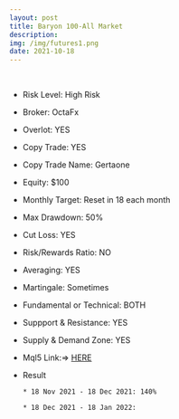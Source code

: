 ```yaml
---
layout: post
title: Baryon 100-All Market
description: 
img: /img/futures1.png
date: 2021-10-18
---
```





<Br>
   
* Risk Level: High Risk
* Broker: OctaFx
* Overlot: YES
* Copy Trade: YES
* Copy Trade Name: Gertaone
* Equity: $100
* Monthly Target: Reset in 18 each month
* Max Drawdown: 50%
* Cut Loss: YES
* Risk/Rewards Ratio: NO
* Averaging: YES
* Martingale: Sometimes
* Fundamental or Technical: BOTH
* Suppport & Resistance: YES
* Supply & Demand Zone: YES
* Mql5 Link:=> [HERE](https://www.mql5.com/en/signals/1287647?source=Site+Profile)
* Result
   
      * 18 Nov 2021 - 18 Dec 2021: 140%
   
      * 18 Dec 2021 - 18 Jan 2022: 


  
  



